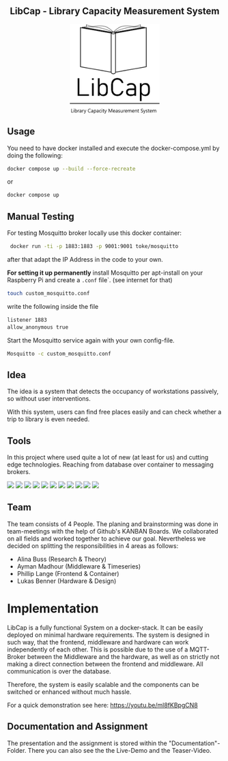 <div align="center">
<h2>LibCap - Library Capacity Measurement System</h2>

<img src="./Docs/LibCap_simple_black.png" alt="Logo" width="210" align="center"/>
<br>
</div>

## Usage
You need to have docker installed and execute the docker-compose.yml by doing the following:

```bash
docker compose up --build --force-recreate
```

or 

```bash
docker compose up
```


## Manual Testing
For testing Mosquitto broker locally use this docker container:
```bash
 docker run -ti -p 1883:1883 -p 9001:9001 toke/mosquitto
```
after that adapt the IP Address in the code to your own.

**For setting it up permanently** install Mosquitto per apt-install on your Raspberry Pi and create a ```.conf``` file`.
(see internet for that)
```bash
touch custom_mosquitto.conf
```
write the following inside the file
```bash
listener 1883
allow_anonymous true
```

Start the Mosquitto service again with your own config-file.
```bash
Mosquitto -c custom_mosquitto.conf
```

## Idea
The idea is a system that detects the occupancy of workstations passively, so without user interventions.

With this system, users can find free places easily and can check whether a trip to library is even needed.

## Tools
In this project where used quite a lot of new (at least for us) and cutting edge technologies. Reaching from database over container to messaging brokers.



<img src="https://img.shields.io/badge/Postgres-grey?style=flat-square&logo=postgresql"/>
<img src="https://img.shields.io/badge/Docker-grey?style=flat-square&logo=docker"/>
<img src="https://img.shields.io/badge/Flask-grey?style=flat-square&logo=flask"/>
<img src="https://img.shields.io/badge/Bootstrap-grey?style=flat-square&logo=bootstrap"/>
<img src="https://img.shields.io/badge/HTML-grey?style=flat-square&logo=html5"/>
<img src="https://img.shields.io/badge/CSS-grey?style=flat-square&logo=css3"/>
<img src="https://img.shields.io/badge/JavaScript-grey?style=flat-square&logo=JavaScript"/>
<img src="https://img.shields.io/badge/Arduino-grey?style=flat-square&logo=arduino"/>
<img src="https://img.shields.io/badge/ESP32-grey?style=flat-square&logo=espHome"/>
<img src="https://img.shields.io/badge/C++-grey?style=flat-square&logo=c"/>
<img src="https://img.shields.io/badge/Mosquitto-grey?style=flat-square&logo=Eclipse Mosquitto"/>



## Team

The team consists of 4 People. The planing and brainstorming was done in team-meetings with the help of Github's KANBAN Boards.
We collaborated on all fields and worked together to achieve our goal. Nevertheless we decided on splitting the responsibilities in 4 areas as follows:

- Alina Buss (Research & Theory)
- Ayman Madhour (Middleware & Timeseries)
- Phillip Lange (Frontend & Container)
- Lukas Benner (Hardware & Design)

# Implementation

LibCap is a fully functional System on a docker-stack. It can be easily deployed on minimal hardware requirements. 
The system is designed in such way, that the frontend, middleware and hardware can work independently of each other. 
This is possible due to the use of a MQTT-Broker between the Middleware and the hardware, 
as well as on strictly not making a direct connection between the frontend and middleware. All communication is over the database.

Therefore, the system is easily scalable and the components can be switched or enhanced without much hassle.


For a quick demonstration see here: https://youtu.be/ml8fKBpgCN8

## Documentation and Assignment

The presentation and the assignment is stored within the "Documentation"-Folder. There you can also see the the Live-Demo and the Teaser-Video. 
